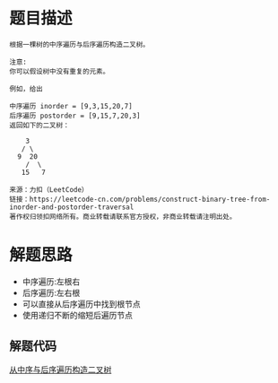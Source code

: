 # 题目描述 

```
根据一棵树的中序遍历与后序遍历构造二叉树。

注意:
你可以假设树中没有重复的元素。

例如，给出

中序遍历 inorder = [9,3,15,20,7]
后序遍历 postorder = [9,15,7,20,3]
返回如下的二叉树：

    3
   / \
  9  20
    /  \
   15   7

来源：力扣（LeetCode）
链接：https://leetcode-cn.com/problems/construct-binary-tree-from-inorder-and-postorder-traversal
著作权归领扣网络所有。商业转载请联系官方授权，非商业转载请注明出处。
```

# 解题思路
* 中序遍历:左根右
* 后序遍历:左右根
* 可以直接从后序遍历中找到根节点
* 使用递归不断的缩短后遍历节点



## 解题代码

[从中序与后序遍历构造二叉树](106-my.py)


 
